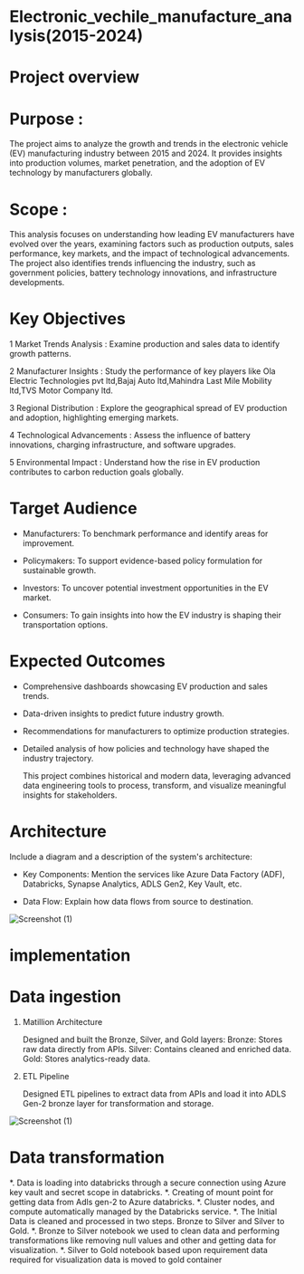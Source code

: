 # Electronic_vechile_manufacture_analysis(2015-2024)
# Project overview
# Purpose :
The project aims to analyze the growth and trends in the electronic vehicle (EV) manufacturing industry between 2015 and 2024. It provides insights into production volumes, market penetration, and the adoption of EV technology by manufacturers globally.
# Scope :
This analysis focuses on understanding how leading EV manufacturers have evolved over the years, examining factors such as production outputs, sales performance, key markets, and the impact of technological advancements. The project also identifies trends influencing the industry, such as government policies, battery technology innovations, and infrastructure developments.
# Key Objectives
1 Market Trends Analysis : Examine production and sales data to identify growth patterns.

2 Manufacturer Insights : Study the performance of key players like Ola Electric Technologies pvt ltd,Bajaj Auto ltd,Mahindra Last Mile Mobility ltd,TVS Motor Company ltd.

3 Regional Distribution : Explore the geographical spread of EV production and adoption, highlighting emerging markets.

4 Technological Advancements : Assess the influence of battery innovations, charging infrastructure, and software upgrades.

5 Environmental Impact : Understand how the rise in EV production contributes to carbon reduction goals globally.

# Target Audience
* Manufacturers: To benchmark performance and identify areas for improvement.
  
* Policymakers: To support evidence-based policy formulation for sustainable growth.

* Investors: To uncover potential investment opportunities in the EV market.

* Consumers: To gain insights into how the EV industry is shaping their transportation options.

# Expected Outcomes
* Comprehensive dashboards showcasing EV production and sales trends.

* Data-driven insights to predict future industry growth.

* Recommendations for manufacturers to optimize production strategies.
  
* Detailed analysis of how policies and technology have shaped the industry trajectory.

  This project combines historical and modern data, leveraging advanced data engineering tools to process, transform, and visualize meaningful insights for stakeholders.

# Architecture
  Include a diagram and a description of the system's architecture:

* Key Components: Mention the services like Azure Data Factory (ADF), Databricks, Synapse Analytics, ADLS Gen2, Key Vault, etc.

* Data Flow: Explain how data flows from source to destination.
  
![Screenshot (1)](https://github.com/GsrSanthosh/Electronic_vechile_manufacture_analysis-2015-2024-/blob/bd9518530c9181fef3ed8602286e21e1d6944ea5/EV_Project/Screenshot%202024-11-23%20142948.png
)
# implementation
# Data ingestion
1. Matillion Architecture
   
   Designed and built the Bronze, Silver, and Gold layers:
   Bronze: Stores raw data directly from APIs.
   Silver: Contains cleaned and enriched data.
   Gold: Stores analytics-ready data.
2. ETL Pipeline
   
   Designed ETL pipelines to extract data from APIs and load it into ADLS Gen-2 bronze layer for transformation and storage.

![Screenshot (1)](https://github.com/GsrSanthosh/Electronic_vechile_manufacture_analysis-2015-2024-/blob/187751a9a7b448c22a54061feab81485a144560b/Screenshot%202024-11-23%20191310.png)

# Data transformation
*. Data is loading into databricks through a secure connection using Azure key vault and secret scope in databricks.
*. Creating of mount point  for getting data from Adls gen-2 to Azure databricks.
*. Cluster nodes, and compute automatically managed by the Databricks service.
*. The Initial Data is cleaned and processed in two steps. Bronze to Silver and Silver to Gold.
*. Bronze to Silver notebook we used to clean data and performing transformations like removing null values and other and getting data for visualization.
*. Silver to Gold notebook based upon requirement data required for visualization data is moved to gold container



